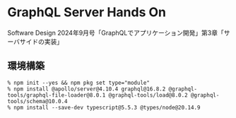 # GraphQL Server Hands On

Software Design 2024年9月号「GraphQLでアプリケーション開発」第3章「サーバサイドの実装」

## 環境構築

```console
% npm init --yes && npm pkg set type="module"
% npm install @apollo/server@4.10.4 graphql@16.8.2 @graphql-tools/graphql-file-loader@8.0.1 @graphql-tools/load@8.0.2 @graphql-tools/schema@10.0.4
% npm install --save-dev typescript@5.5.3 @types/node@20.14.9
```
